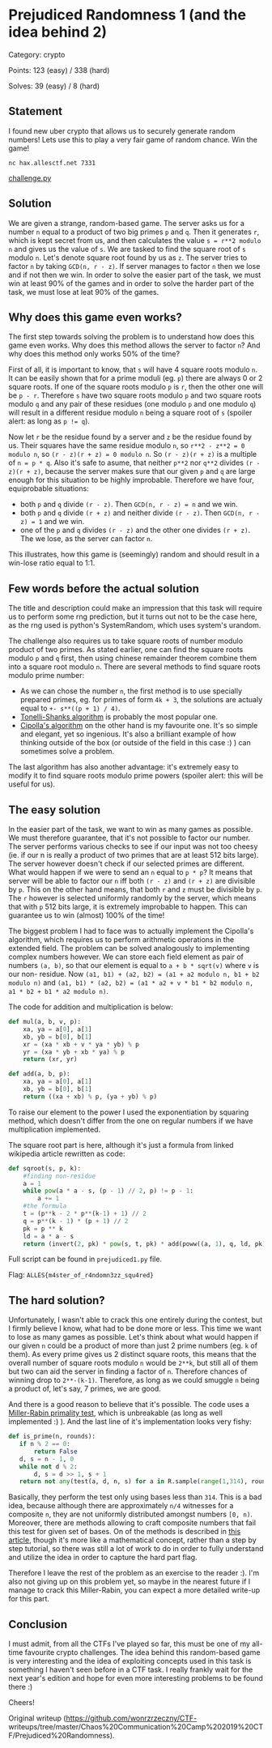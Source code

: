 Prejudiced Randomness 1 (and the idea behind 2)  
===============================================

Category: crypto

Points: 123 (easy) / 338 (hard)

Solves: 39 (easy) / 8 (hard)

Statement  
---------

I found new uber crypto that allows us to securely generate random numbers!
Lets use this to play a very fair game of random chance. Win the game!

```nc hax.allesctf.net 7331```

[challenge.py](https://static.allesctf.net/prejudiced-2d332bfde033d72af2c04293710c90de7da93c1240b9e821810747dc9c195667.py)

Solution  
--------

We are given a strange, random-based game. The server asks us for a number
```n``` equal to a product of two big primes ```p``` and ```q```. Then it
generates ```r```, which is kept secret from us, and then calculates the value
```s = r**2 modulo n``` and gives us the value of ```s```. We are tasked to
find the square root of ```s``` modulo ```n```. Let's denote square root found
by us as ```z```. The server tries to factor ```n``` by taking ```GCD(n, r -
z)```. If server manages to factor ```n``` then we lose and if not then we
win. In order to solve the easier part of the task, we must win at least 90%
of the games and in order to solve the harder part of the task, we must lose
at leat 90% of the games.

Why does this game even works?  
------------------------------

The first step towards solving the problem is to understand how does this game
even works. Why does this method allows the server to factor ```n```? And why
does this method only works 50% of the time?

First of all, it is important to know, that ```s``` will have 4 square roots
modulo ```n```. It can be easily shown that for a prime moduli (eg. ```p```)
there are always 0 or 2 square roots. If one of the square roots modulo
```p``` is ```r```, then the other one will be ```p - r```. Therefore ```s```
have two square roots modulo ```p``` and two square roots modulo ```q``` and
any pair of these residues (one modulo ```p``` and one modulo ```q```) will
result in a different residue modulo ```n``` being a square root of ```s```
(spoiler alert: as long as ```p != q```).

Now let ```r``` be the residue found by a server and ```z``` be the residue
found by us. Their squares have the same residue modulo ```n```, so ```r**2 -
z**2 = 0 modulo n```, so ```(r - z)(r + z) = 0 modulo n```. So ```(r - z)(r +
z)``` is a multiple of ```n = p * q```. Also it's safe to asume, that neither
```p**2``` nor ```q**2``` divides ```(r - z)(r + z)```, because the server
makes sure that our given ```p``` and ```q``` are large enough for this
situation to be highly improbable. Therefore we have four, equiprobable
situations:

* both ```p``` and ```q``` divide ```(r - z)```. Then ```GCD(n, r - z) = n``` and we win.  
* both ```p``` and ```q``` divide ```(r + z)``` and neither divide ```(r - z)```. Then ```GCD(n, r - z) = 1``` and we win.  
* one of the ```p``` and ```q``` divides ```(r - z)``` and the other one divides ```(r + z)```. The we lose, as the server can factor ```n```.

This illustrates, how this game is (seemingly) random and should result in a
win-lose ratio equal to 1:1.

Few words before the actual solution  
------------------------------------

The title and description could make an impression that this task will require
us to perform some rng prediction, but it turns out not to be the case here,
as the rng used is python's SystemRandom, which uses system's urandom.

The challenge also requires us to take square roots of number modulo product
of two primes. As stated earlier, one can find the square roots modulo ```p```
and ```q``` first, then using chinese remainder theorem combine them into a
square root modulo ```n```. There are several methods to find square roots
modulo prime number:

* As we can chose the number ```n```, the first method is to use specially prepared primes, eg. for primes of form ```4k + 3```, the solutions are actualy equal to ```+- s**((p + 1) / 4)```.  
* [Tonelli-Shanks algorithm](https://en.wikipedia.org/wiki/Tonelli%E2%80%93Shanks_algorithm) is probably the most popular one.  
* [Cipolla's algorithm](https://en.wikipedia.org/wiki/Cipolla%27s_algorithm) on the other hand is my favourite one. It's so simple and elegant, yet so ingenious. It's also a brilliant example of how thinking outside of the box (or outside of the field in this case :) ) can sometimes solve a problem.

The last algorithm has also another advantage: it's extremely easy to modify
it to find square roots modulo prime powers (spoiler alert: this will be
useful for us).

The easy solution  
-----------------

In the easier part of the task, we want to win as many games as possible. We
must therefore guarantee, that it's not possible to factor our number. The
server performs various checks to see if our input was not too cheesy (ie. if
our n is really a product of two primes that are at least 512 bits large). The
server however doesn't check if our selected primes are different. What would
happen if we were to send an ```n``` equal to ```p * p```? It means that
server will be able to factor our ```n``` iff both ```(r - z)``` and ```(r +
z)``` are divisible by ```p```. This on the other hand means, that both
```r``` and ```z``` must be divisible by ```p```. The ```r``` however is
selected uniformly randomly by the server, which means that with ```p``` 512
bits large, it is extremely improbable to happen. This can guarantee us to win
(almost) 100% of the time!

The biggest problem I had to face was to actually implement the Cipolla's
algorithm, which requires us to perform arithmetic operations in the extended
field. The problem can be solved analogously to implementing complex numbers
however. We can store each field element as pair of numbers ```(a, b)```, so
that our element is equal to ```a + b * sqrt(v)``` where ```v``` is our non-
residue. Now ```(a1, b1) + (a2, b2) = (a1 + a2 modulo n, b1 + b2 modulo n)```
and ```(a1, b1) * (a2, b2) = (a1 * a2 + v * b1 * b2 modulo n, a1 * b2 + b1 *
a2 modulo n)```.

The code for addition and multiplication is below:

```python  
def mul(a, b, v, p):  
	xa, ya = a[0], a[1]  
	xb, yb = b[0], b[1]  
	xr = (xa * xb + v * ya * yb) % p  
	yr = (xa * yb + xb * ya) % p  
	return (xr, yr)

def add(a, b, p):  
	xa, ya = a[0], a[1]  
	xb, yb = b[0], b[1]  
	return ((xa + xb) % p, (ya + yb) % p)  
```

To raise our element to the power I used the exponentiation by squaring
method, which doesn't differ from the one on regular numbers if we have
multiplication implemented.

The square root part is here, although it's just a formula from linked
wikipedia article rewritten as code:

```python  
def sqroot(s, p, k):  
	#finding non-residue  
	a = 1  
	while pow(a * a - s, (p - 1) // 2, p) != p - 1:  
		a += 1  
	#the formula  
	t = (p**k - 2 * p**(k-1) + 1) // 2  
	q = p**(k - 1) * (p + 1) // 2  
	pk = p ** k  
	ld = a * a - s  
	return (invert(2, pk) * pow(s, t, pk) * add(poww((a, 1), q, ld, pk), poww((a, -1), q, ld, pk), pk)[0]) % pk  
```

Full script can be found in ```prejudiced1.py``` file.

Flag: ```ALLES{m4ster_of_r4ndomn3zz_squ4red}```

The hard solution?  
------------------

Unfortunately, I wasn't able to crack this one entirely during the contest,
but I firmly believe I know, what had to be done more or less. This time we
want to lose as many games as possible. Let's think about what would happen if
our given ```n``` could be a product of more than just 2 prime numbers (eg.
```k``` of them). As every prime gives us 2 distinct square roots, this means
that the overall number of square roots modulo ```n``` would be ```2**k```,
but still all of them but two can aid the server in finding a factor of
```n```. Therefore chances of winning drop to ```2**-(k-1)```. Therefore, as
long as we could smuggle ```n``` being a product of, let's say, 7 primes, we
are good.

And there is a good reason to believe that it's possible. The code uses a
[Miller-Rabin primality
test](https://en.wikipedia.org/wiki/Miller%E2%80%93Rabin_primality_test),
which is unbreakable (as long as well implemented :) ). And the last line of
it's implementation looks very fishy:

```python  
def is_prime(n, rounds):  
   if n % 2 == 0:  
       return False  
   d, s = n - 1, 0  
   while not d % 2:  
       d, s = d >> 1, s + 1  
   return not any(test(a, d, n, s) for a in R.sample(range(1,314), rounds))  
```

Basically, they perform the test only using bases less than ```314```. This is
a bad idea, because although there are approximately ```n/4``` witnesses for a
composite ```n```, they are not uniformly distributed amongst numbers ```[0,
n)```. Moreover, there are methods allowing to craft composite numbers that
fail this test for given set of bases. On of the methods is described in [this
article](https://www.sciencedirect.com/science/article/pii/S0747717185710425),
though it's more like a mathematical concept, rather than a step by step
tutorial, so there was still a lot of work to do in order to fully understand
and utilize the idea in order to capture the hard part flag.

Therefore I leave the rest of the problem as an exercise to the reader :). I'm
also not giving up on this problem yet, so maybe in the nearest future if I
manage to crack this Miller-Rabin, you can expect a more detailed write-up for
this part.

Conclusion  
----------

I must admit, from all the CTFs I've played so far, this must be one of my
all-time favourite crypto challenges. The idea behind this random-based game
is very interesting and the idea of exploiting concepts used in this task is
something I haven't seen before in a CTF task. I really frankly wait for the
next year's edition and hope for even more interesting problems to be found
there :)

Cheers!  

Original writeup (https://github.com/wonrzrzeczny/CTF-
writeups/tree/master/Chaos%20Communication%20Camp%202019%20CTF/Prejudiced%20Randomness).